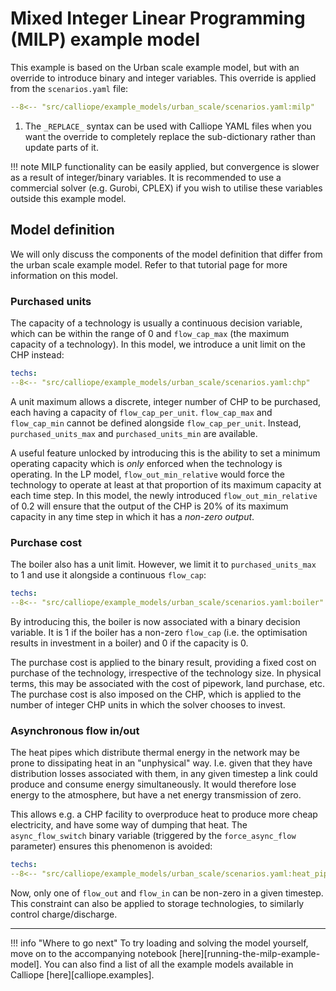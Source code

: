 # Mixed Integer Linear Programming (MILP) example model

This example is based on the Urban scale example model, but with an override to introduce binary and integer variables.
This override is applied from the `scenarios.yaml` file:

```yaml
--8<-- "src/calliope/example_models/urban_scale/scenarios.yaml:milp"
```

1.  The `_REPLACE_` syntax can be used with Calliope YAML files when you want the override to completely replace the sub-dictionary rather than update parts of it.

!!! note
    MILP functionality can be easily applied, but convergence is slower as a result of integer/binary variables.
    It is recommended to use a commercial solver (e.g. Gurobi, CPLEX) if you wish to utilise these variables outside this example model.

## Model definition

We will only discuss the components of the model definition that differ from the urban scale example model.
Refer to that tutorial page for more information on this model.

### Purchased units

The capacity of a technology is usually a continuous decision variable, which can be within the range of 0 and `flow_cap_max` (the maximum capacity of a technology).
In this model, we introduce a unit limit on the CHP instead:

```yaml
techs:
--8<-- "src/calliope/example_models/urban_scale/scenarios.yaml:chp"
```

A unit maximum allows a discrete, integer number of CHP to be purchased, each having a capacity of `flow_cap_per_unit`.
`flow_cap_max` and `flow_cap_min` cannot be defined alongside `flow_cap_per_unit`.
Instead, `purchased_units_max` and `purchased_units_min` are available.

A useful feature unlocked by introducing this is the ability to set a minimum operating capacity which is *only* enforced when the technology is operating.
In the LP model, `flow_out_min_relative` would force the technology to operate at least at that proportion of its maximum capacity at each time step.
In this model, the newly introduced `flow_out_min_relative` of 0.2 will ensure that the output of the CHP is 20% of its maximum capacity in any time step in which it has a _non-zero output_.

### Purchase cost

The boiler also has a unit limit. However, we limit it to `purchased_units_max` to 1 and use it alongside a continuous `flow_cap`:

```yaml
techs:
--8<-- "src/calliope/example_models/urban_scale/scenarios.yaml:boiler"
```

By introducing this, the boiler is now associated with a binary decision variable.
It is 1 if the boiler has a non-zero `flow_cap` (i.e. the optimisation results in investment in a boiler) and 0 if the capacity is 0.

The purchase cost is applied to the binary result, providing a fixed cost on purchase of the technology, irrespective of the technology size.
In physical terms, this may be associated with the cost of pipework, land purchase, etc.
The purchase cost is also imposed on the CHP, which is applied to the number of integer CHP units in which the solver chooses to invest.

### Asynchronous flow in/out

The heat pipes which distribute thermal energy in the network may be prone to dissipating heat in an "unphysical" way.
I.e. given that they have distribution losses associated with them, in any given timestep a link could produce and consume energy simultaneously.
It would therefore lose energy to the atmosphere, but have a net energy transmission of zero.

This allows e.g. a CHP facility to overproduce heat to produce more cheap electricity, and have some way of dumping that heat.
The `async_flow_switch` binary variable (triggered by the `force_async_flow` parameter) ensures this phenomenon is avoided:

```yaml
techs:
--8<-- "src/calliope/example_models/urban_scale/scenarios.yaml:heat_pipes"
```

Now, only one of `flow_out` and `flow_in` can be non-zero in a given timestep.
This constraint can also be applied to storage technologies, to similarly control charge/discharge.

---

!!! info "Where to go next"
    To try loading and solving the model yourself, move on to the accompanying notebook [here][running-the-milp-example-model].
    You can also find a list of all the example models available in Calliope [here][calliope.examples].